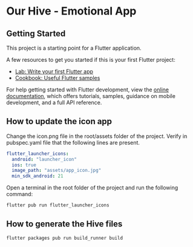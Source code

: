 # Our Hive - Emotional App

## Getting Started

This project is a starting point for a Flutter application.

A few resources to get you started if this is your first Flutter project:

- [Lab: Write your first Flutter app](https://docs.flutter.dev/get-started/codelab)
- [Cookbook: Useful Flutter samples](https://docs.flutter.dev/cookbook)

For help getting started with Flutter development, view the
[online documentation](https://docs.flutter.dev/), which offers tutorials,
samples, guidance on mobile development, and a full API reference.

## How to update the icon app
Change the icon.png file in the root/assets folder of the project. Verify in pubspec.yaml file that the following lines are present.
```yaml
flutter_launcher_icons:
  android: "launcher_icon"
  ios: true
  image_path: "assets/app_icon.jpg"
  min_sdk_android: 21
```
Open a terminal in the root folder of the project and run the following command:
```sh 
flutter pub run flutter_launcher_icons 
```
## How to generate the Hive files
```sh
flutter packages pub run build_runner build
```